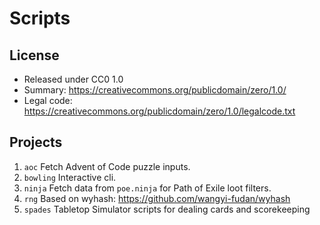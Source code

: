 # Scripts

## License
- Released under CC0 1.0
- Summary: https://creativecommons.org/publicdomain/zero/1.0/
- Legal code: https://creativecommons.org/publicdomain/zero/1.0/legalcode.txt

## Projects
1. `aoc` Fetch Advent of Code puzzle inputs.
2. `bowling` Interactive cli.
3. `ninja` Fetch data from `poe.ninja` for Path of Exile loot filters.
4. `rng` Based on wyhash: https://github.com/wangyi-fudan/wyhash
5. `spades` Tabletop Simulator scripts for dealing cards and scorekeeping
